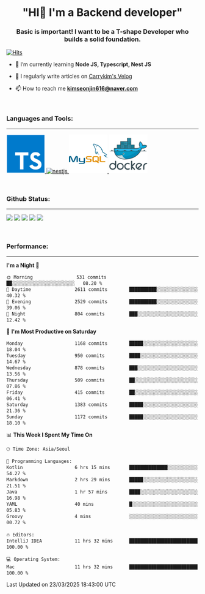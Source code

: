 <h1 align="center">"HI👋 I'm a Backend developer" </h1>
<h3 align="center">Basic is important! I want to be a T-shape Developer who builds a solid foundation.</h3>

[![Hits](https://hits.seeyoufarm.com/api/count/incr/badge.svg?url=https%3A%2F%2Fgithub.com%2Fgimseonjin&count_bg=%2318BFE5&title_bg=%23555555&icon=ko-fi.svg&icon_color=%23E7E7E7&title=hits&edge_flat=false)](https://hits.seeyoufarm.com)

- 🌱 I’m currently learning **Node JS, Typescript, Nest JS**

- 📝 I regularly write articles on [Carrykim's Velog](https://velog.io/@carrykim)

- 📫 How to reach me **kimseonjin616@naver.com**

<br/>

<h3 align="left">Languages and Tools:</h3>

***

<p align="left"> 
 <a href="https://www.typescriptlang.org/" target="_blank" rel="noreferrer"> <img src="https://raw.githubusercontent.com/devicons/devicon/master/icons/typescript/typescript-original.svg" alt="typescript" width="20%" height="20%"/> </a>
<a href="https://nestjs.com/" target="_blank" rel="noreferrer"> <img src="https://docs.nestjs.com/assets/logo-small.svg" alt="nestjs" width="20%" height="20%"/> </a> 
<a href="https://www.mysql.com/" target="_blank" rel="noreferrer"> <img src="https://raw.githubusercontent.com/devicons/devicon/master/icons/mysql/mysql-original-wordmark.svg" alt="mysql" width="20%" height="20%"/>  </a>
 <a href="https://www.docker.com/" target="_blank" rel="noreferrer"> <img src="https://raw.githubusercontent.com/devicons/devicon/master/icons/docker/docker-original-wordmark.svg" alt="docker" width="20%" height="20%"/> </a>
 </p>
</p>

<br/>

<h3 align="left">Github Status:</h3>

***

![](http://github-profile-summary-cards.vercel.app/api/cards/profile-details?username=gimseonjin&theme=nord_bright)
![](http://github-profile-summary-cards.vercel.app/api/cards/repos-per-language?username=gimseonjin&theme=nord_bright)
![](http://github-profile-summary-cards.vercel.app/api/cards/most-commit-language?username=gimseonjin&theme=nord_bright)
![](http://github-profile-summary-cards.vercel.app/api/cards/stats?username=gimseonjin&theme=nord_bright)
![](http://github-profile-summary-cards.vercel.app/api/cards/productive-time?username=gimseonjin&theme=nord_bright&utcOffset=8)


<br/>

<h3 align="left">Performance:</h3>

***

<!--START_SECTION:waka-->
**I'm a Night 🦉** 

```text
🌞 Morning                531 commits         ██░░░░░░░░░░░░░░░░░░░░░░░   08.20 % 
🌆 Daytime                2611 commits        ██████████░░░░░░░░░░░░░░░   40.32 % 
🌃 Evening                2529 commits        ██████████░░░░░░░░░░░░░░░   39.06 % 
🌙 Night                  804 commits         ███░░░░░░░░░░░░░░░░░░░░░░   12.42 % 
```
📅 **I'm Most Productive on Saturday** 

```text
Monday                   1168 commits        █████░░░░░░░░░░░░░░░░░░░░   18.04 % 
Tuesday                  950 commits         ████░░░░░░░░░░░░░░░░░░░░░   14.67 % 
Wednesday                878 commits         ███░░░░░░░░░░░░░░░░░░░░░░   13.56 % 
Thursday                 509 commits         ██░░░░░░░░░░░░░░░░░░░░░░░   07.86 % 
Friday                   415 commits         ██░░░░░░░░░░░░░░░░░░░░░░░   06.41 % 
Saturday                 1383 commits        █████░░░░░░░░░░░░░░░░░░░░   21.36 % 
Sunday                   1172 commits        █████░░░░░░░░░░░░░░░░░░░░   18.10 % 
```


📊 **This Week I Spent My Time On** 

```text
🕑︎ Time Zone: Asia/Seoul

💬 Programming Languages: 
Kotlin                   6 hrs 15 mins       ██████████████░░░░░░░░░░░   54.27 % 
Markdown                 2 hrs 29 mins       █████░░░░░░░░░░░░░░░░░░░░   21.51 % 
Java                     1 hr 57 mins        ████░░░░░░░░░░░░░░░░░░░░░   16.98 % 
YAML                     40 mins             █░░░░░░░░░░░░░░░░░░░░░░░░   05.83 % 
Groovy                   4 mins              ░░░░░░░░░░░░░░░░░░░░░░░░░   00.72 % 

🔥 Editors: 
IntelliJ IDEA            11 hrs 32 mins      █████████████████████████   100.00 % 

💻 Operating System: 
Mac                      11 hrs 32 mins      █████████████████████████   100.00 % 
```


 Last Updated on 23/03/2025 18:43:00 UTC
<!--END_SECTION:waka-->

<div align="center">
  
